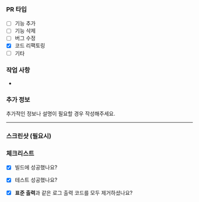 ### PR 타입

- [ ] 기능 추가
- [ ] 기능 삭제
- [ ] 버그 수정
- [x] 코드 리팩토링
- [ ] 기타

### 작업 사항

- 

### 추가 정보
추가적인 정보나 설명이 필요할 경우 작성해주세요.

---

### 스크린샷 (필요시)

### 체크리스트

- [x] 빌드에 성공했나요?
- [x] 테스트 성공했나요?
- [x] **표준 출력**과 같은 로그 출력 코드를 모두 제거하셨나요?

